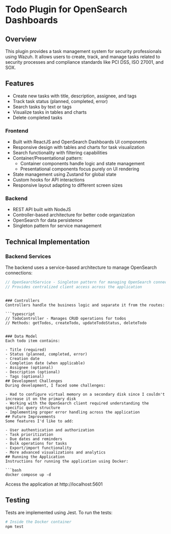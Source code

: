 # Todo Plugin for OpenSearch Dashboards
## Overview
This plugin provides a task management system for security professionals using Wazuh. It allows users to create, track, and manage tasks related to security processes and compliance standards like PCI DSS, ISO 27001, and SOX.

## Features
- Create new tasks with title, description, assignee, and tags
- Track task status (planned, completed, error)
- Search tasks by text or tags
- Visualize tasks in tables and charts
- Delete completed tasks
<!-- ## Architecture
The application follows an MVC (Model-View-Controller) architecture: -->

### Frontend
- Built with ReactJS and OpenSearch Dashboards UI components
- Responsive design with tables and charts for task visualization
- Search functionality with filtering capabilities
- Container/Presentational pattern:
  - Container components handle logic and state management
  - Presentational components focus purely on UI rendering
- State management using Zustand for global state
- Custom hooks for API interactions
- Responsive layout adapting to different screen sizes
### Backend
- REST API built with NodeJS
- Controller-based architecture for better code organization
- OpenSearch for data persistence
- Singleton pattern for service management
## Technical Implementation
### Backend Services
The backend uses a service-based architecture to manage OpenSearch connections:

```typescript
// OpenSearchService - Singleton pattern for managing OpenSearch connections
// Provides centralized client access across the application
 ```
```

### Controllers
Controllers handle the business logic and separate it from the routes:

```typescript
// TodoController - Manages CRUD operations for todos
// Methods: getTodos, createTodo, updateTodoStatus, deleteTodo
 ```
```

### Data Model
Each todo item contains:

- Title (required)
- Status (planned, completed, error)
- Creation date
- Completion date (when applicable)
- Assignee (optional)
- Description (optional)
- Tags (optional)
## Development Challenges
During development, I faced some challenges:

- Had to configure virtual memory on a secondary disk since I couldn't increase it on the primary disk
- Working with the OpenSearch client required understanding the specific query structure
- Implementing proper error handling across the application
## Future Improvements
Some features I'd like to add:

- User authentication and authorization
- Task prioritization
- Due dates and reminders
- Bulk operations for tasks
- Export/import functionality
- More advanced visualizations and analytics
## Running the Application
Instructions for running the application using Docker:

```bash
docker compose up -d
 ```

Access the application at http://localhost:5601

## Testing
Tests are implemented using Jest. To run the tests:

```bash
# Inside the Docker container
npm test
 ```
